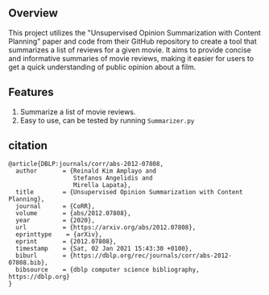 Overview
---
This project utilizes the "Unsupervised Opinion Summarization with Content Planning" paper and code from their GitHub repository to create a tool that summarizes a list of reviews for a given movie. It aims to provide concise and informative summaries of movie reviews, making it easier for users to get a quick understanding of public opinion about a film.

Features
---
1. Summarize a list of movie reviews.
2. Easy to use, can be tested by running `Summarizer.py`

citation
---
```
@article{DBLP:journals/corr/abs-2012-07808,
  author       = {Reinald Kim Amplayo and
                  Stefanos Angelidis and
                  Mirella Lapata},
  title        = {Unsupervised Opinion Summarization with Content Planning},
  journal      = {CoRR},
  volume       = {abs/2012.07808},
  year         = {2020},
  url          = {https://arxiv.org/abs/2012.07808},
  eprinttype    = {arXiv},
  eprint       = {2012.07808},
  timestamp    = {Sat, 02 Jan 2021 15:43:30 +0100},
  biburl       = {https://dblp.org/rec/journals/corr/abs-2012-07808.bib},
  bibsource    = {dblp computer science bibliography, https://dblp.org}
}
```
